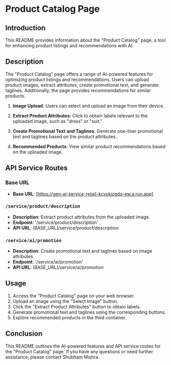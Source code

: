 # Product Catalog Page

## Introduction
This README provides information about the "Product Catalog" page, a tool for enhancing product listings and recommendations with AI.

## Description
The "Product Catalog" page offers a range of AI-powered features for optimizing product listings and recommendations. Users can upload product images, extract attributes, create promotional text, and generate taglines. Additionally, the page provides recommendations for similar products.

1. **Image Upload**: Users can select and upload an image from their device.

2. **Extract Product Attributes**: Click to obtain labels relevant to the uploaded image, such as "dress" or "suit."

3. **Create Promotional Text and Taglines**: Generate one-liner promotional text and taglines based on the product attributes.

4. **Recommended Products**: View similar product recommendations based on the uploaded image.

## API Service Routes

### Base URL
- **Base URL**: [https://gen-ai-service-retail-kcvokjzgdq-ew.a.run.app]

### `/service/product/description`
- **Description**: Extract product attributes from the uploaded image.
- **Endpoint**: '/service/product/description'
- **API URL**: [BASE_URL]/service/product/description

### `/service/ai/promotion`
- **Description**: Create promotional text and taglines based on image attributes.
- **Endpoint**: '/service/ai/promotion'
- **API URL**: [BASE_URL]/service/ai/promotion

## Usage
1. Access the "Product Catalog" page on your web browser.
2. Upload an image using the "Select Image" button.
3. Click the "Extract Product Attributes" button to obtain labels.
4. Generate promotional text and taglines using the corresponding buttons.
5. Explore recommended products in the third container.

## Conclusion
This README outlines the AI-powered features and API service routes for the "Product Catalog" page. If you have any questions or need further assistance, please contact Shubham Mishra.